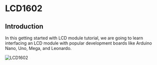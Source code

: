 # LCD1602
## Introduction
In this getting started with LCD module tutorial, we are going to learn interfacing an LCD module with popular development boards like Arduino Nano, Uno, Mega, and Leonardo.

![LCD1602][lcd]






















[lcd]:https://hackster.imgix.net/uploads/attachments/924857/img_0510_auRlYlz8t3.JPG?auto=compress%2Cformat&w=680&h=510&fit=max
